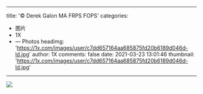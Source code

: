 
---
title: '© Derek Galon MA FRPS FOPS'
categories: 
 - 图片
 - 1X
 - — Photos
headimg: 'https://1x.com/images/user/c7dd657164aa685875fd20b6189d046d-ld.jpg'
author: 1X
comments: false
date: 2021-03-23 13:01:46
thumbnail: 'https://1x.com/images/user/c7dd657164aa685875fd20b6189d046d-ld.jpg'
---

<div>   
<img src="https://1x.com/images/user/c7dd657164aa685875fd20b6189d046d-ld.jpg" referrerpolicy="no-referrer">  
</div>
            
